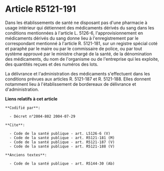 # Article R5121-191

Dans les établissements de santé ne disposant pas d'une pharmacie à usage intérieur qui détiennent des médicaments dérivés du
sang dans les conditions mentionnées à l'article L. 5126-6, l'approvisionnement en médicaments dérivés du sang donne lieu à
l'enregistrement par le correspondant mentionné à l'article R. 5121-181, sur un registre spécial coté et paraphé par le maire
ou par le commissaire de police, ou par tout système approuvé par le ministre chargé de la santé, de la dénomination des
médicaments, du nom de l'organisme ou de l'entreprise qui les exploite, des quantités reçues et des numéros des lots.

La délivrance et l'administration des médicaments s'effectuent dans les conditions prévues aux articles R. 5121-187 et R.
5121-188. Elles donnent notamment lieu à l'établissement de bordereaux de délivrance et d'administration.

**Liens relatifs à cet article**

	**Codifié par**:

	  - Décret n°2004-802 2004-07-29

	**Cite**:

	  - Code de la santé publique - art. L5126-6 (V)
	  - Code de la santé publique - art. R5121-181 (M)
	  - Code de la santé publique - art. R5121-187 (V)
	  - Code de la santé publique - art. R5121-188 (V)

	**Anciens textes**:

	  - Code de la santé publique - art. R5144-30 (Ab)
